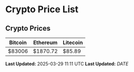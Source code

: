 # Crypto Price List

## Crypto Prices
| Bitcoin | Ethereum | Litecoin |
| ------- | -------- | -------- |
| $83006 | $1870.72 | $85.89 |
**Last Updated:** 2025-03-29 11:11 UTC
**Last Updated:** $DATE$
